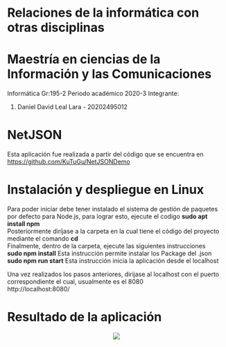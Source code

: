 # Relaciones de la informática con otras disciplinas
# Maestría en ciencias de la Información y las Comunicaciones

Informática Gr:195-2
Periodo académico 2020-3
Integrante: 
<ol>
<li>Daniel David Leal Lara - 20202495012</li>
</ol>

# NetJSON
Esta aplicación fue realizada a partir del código que se encuentra en https://github.com/KuTuGu/NetJSONDemo
# Instalación y despliegue en Linux
Para poder iniciar debe tener instalado el sistema de gestión de paquetes por defecto para Node.js, para lograr esto, ejecute el codigo <strong>sudo apt install npm</strong><br>
Posteriormente diríjase a la carpeta en la cual tiene el código del proyecto mediante el comando <strong>cd</strong> <br>
Finalmente, dentro de la carpeta, ejecute las siguientes instrucciones <br>
<strong>sudo npm install</strong> Esta instrucción permite instalar los Package del .json <br>
<strong>sudo npm run start</strong> Esta instrucción inicia la aplicación desde el localhost <br>

Una vez realizados los pasos anteriores, dirijase al localhost con el puerto correspondiente el cual, usualmente es el 8080 <br>
http://localhost:8080/

# Resultado de la aplicación
<p align="center">
  <img src="../master/prueba/data/Imagen resultado.png">
</p>
